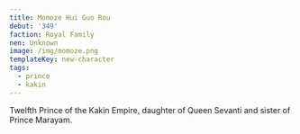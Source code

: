 ```yaml
---
title: Momoze Hui Guo Rou
debut: '349'
faction: Royal Family
nen: Unknown
image: /img/momoze.png
templateKey: new-character
tags:
  - prince
  - kakin
---
```

Twelfth Prince of the Kakin Empire, daughter of Queen Sevanti and sister of Prince Marayam.
